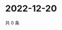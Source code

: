 # 2022-12-20

共 0 条

<!-- BEGIN WEIBO -->
<!-- 最后更新时间 Tue Dec 20 2022 17:13:46 GMT+0800 (China Standard Time) -->

<!-- END WEIBO -->
